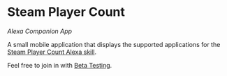 # Steam Player Count
*Alexa Companion App*

A small mobile application that displays the supported applications for the [Steam Player Count Alexa skill][alexa].

Feel free to join in with [Beta Testing][beta].

  [alexa]: https://www.amazon.com/JoshuaMiller-Steam-Player-Count/dp/B078MS5LF6/ref=sr_1_1?ie=UTF8&qid=1522814356&sr=8-1&keywords=steam+player+count
  [beta]: https://play.google.com/apps/testing/net.joshuamiller.SteamStatsApp
